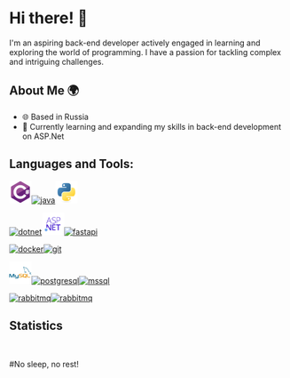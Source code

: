 # Hi there! 👋

I'm an aspiring back-end developer actively engaged in learning and exploring the world of programming. I have a passion for tackling complex and intriguing challenges.

## About Me 🌍

- 🌐 Based in Russia
- 📘 Currently learning and expanding my skills in back-end development on ASP.Net
## Languages and Tools:

<a href="https://learn.microsoft.com/ru-ru/dotnet/csharp/" target="_blank" rel="noreferrer"><img src="https://raw.githubusercontent.com/devicons/devicon/master/icons/csharp/csharp-original.svg" alt="csharp" width="40" height="40"/></a><a href="https://www.java.com/" target="_blank" rel="noreferrer"><img src="https://raw.githubusercontent.com/mcalec-dev/devicons/ca28c779441053191ff11710fe24a9e6c23690d6/icons/java/java-original.svg" alt="java" width="40" height="40"/></a><a href="https://www.python.org" target="_blank" rel="noreferrer"><img src="https://raw.githubusercontent.com/devicons/devicon/master/icons/python/python-original.svg" alt="python" width="40" height="40"/></a>

<p></p>

<a href="https://dotnet.microsoft.com/" target="_blank" rel="noreferrer"><img src="https://raw.githubusercontent.com/mcalec-dev/devicons/ca28c779441053191ff11710fe24a9e6c23690d6/icons/dotnetcore/dotnetcore-original.svg" alt="dotnet" width="40" height="40"/></a><a href="https://learn.microsoft.com/ru-ru/aspnet/core/overview?view=aspnetcore-9.0" target="_blank" rel="noreferrer"><img src="https://raw.githubusercontent.com/campusMVP/dotnetLogoPack/refs/heads/main/.samples/asp-dotnet.png" alt="dotnet" width="40" height="40"/></a><a href="https://fastapi.tiangolo.com/" target="_blank" rel="noreferrer"><img src="https://raw.githubusercontent.com/mcalec-dev/devicons/ca28c779441053191ff11710fe24a9e6c23690d6/icons/fastapi/fastapi-original-wordmark.svg" alt="fastapi" width="40" height="40"/></a>

<p></p>

<a href="https://www.docker.com/" target="_blank" rel="noreferrer"><img src="https://raw.githubusercontent.com/mcalec-dev/devicons/ca28c779441053191ff11710fe24a9e6c23690d6/icons/docker/docker-original-wordmark.svg" alt="docker" width="40" height="40"/></a><a href="https://git-scm.com/" target="_blank" rel="noreferrer"><img src="https://www.vectorlogo.zone/logos/git-scm/git-scm-icon.svg" alt="git" width="40" height="40"/></a>

<p></p>

<a href="https://www.mysql.com/" target="_blank" rel="noreferrer"><img src="https://raw.githubusercontent.com/devicons/devicon/master/icons/mysql/mysql-original-wordmark.svg" alt="mysql" width="40" height="40"/></a><a href="https://www.postgresql.org/" target="_blank" rel="noreferrer"><img src="https://raw.githubusercontent.com/mcalec-dev/devicons/ca28c779441053191ff11710fe24a9e6c23690d6/icons/postgresql/postgresql-original-wordmark.svg" alt="postgresql" width="40" height="40"/></a><a href="https://www.microsoft.com/en-us/sql-server" target="_blank" rel="noreferrer"><img src="https://raw.githubusercontent.com/mcalec-dev/devicons/ca28c779441053191ff11710fe24a9e6c23690d6/icons/microsoftsqlserver/microsoftsqlserver-line-wordmark.svg" alt="mssql" width="40" height="40"/></a>

<p></p>

<a href="https://www.rabbitmq.com/" target="_blank" rel="noreferrer"><img src="https://logo.svgcdn.com/devicon/rabbitmq-original.svg" alt="rabbitmq" width="40" height="40"/></a><a href="https://redis.io/" target="_blank" rel="noreferrer"><img src="https://logo.svgcdn.com/devicon/redis-original.svg" alt="rabbitmq" width="40" height="40"/></a>

## Statistics
<div id="stat" align="center">
    <img src="https://github-profile-summary-cards.vercel.app/api/cards/profile-details?username=mrRiten&theme=github_dark" alt=""/>
    <img src="https://github-profile-summary-cards.vercel.app/api/cards/most-commit-language?username=mrRiten&theme=github_dark" alt=""/>
    <img src="https://github-profile-summary-cards.vercel.app/api/cards/stats?username=mrRiten&theme=github_dark" alt=""/>
</div>

#No sleep, no rest!
